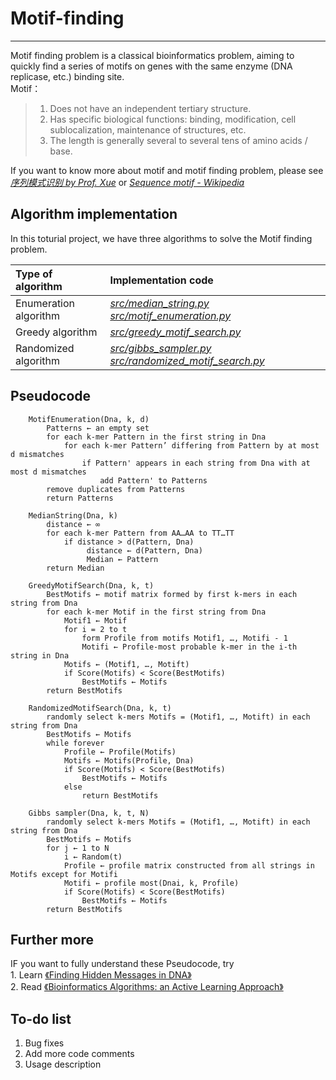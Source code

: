# Motif-finding
---

Motif finding problem is a classical bioinformatics problem, aiming to quickly find a series of motifs on genes with the same enzyme (DNA replicase, etc.) binding site.  
Motif：  
> 1. Does not have an independent tertiary structure.  
> 2. Has specific biological functions: binding, modification, cell sublocalization, maintenance of structures, etc.  
> 3. The length is generally several to several tens of amino acids / base.      


If you want to know more about motif and motif finding problem, please see [*序列模式识别 by Prof. Xue*](http://xue.biocuckoo.org/course.html 'Chinese') or [*Sequence motif - Wikipedia*](https://en.wikipedia.org/wiki/Sequence_motif 'English')   

## Algorithm implementation  

In this toturial project, we have three algorithms to solve the Motif finding problem.  


| Type of algorithm  | Implementation code  |  
| :------- | :---------- |  
| Enumeration algorithm | [*src/median_string.py*](https://github.com/ChongHui-007/Motif-finding/blob/master/src/median_string.py 'view median_string.py') [*src/motif_enumeration.py*](https://github.com/ChongHui-007/Motif-finding/blob/master/src/motif_enumeration.py 'view motif_enumeration.py') |  
| Greedy algorithm | [*src/greedy_motif_search.py*](https://github.com/ChongHui-007/Motif-finding/blob/master/src/greedy_motif_search.py 'view greedy_motif_search.py') |  
| Randomized algorithm | [*src/gibbs_sampler.py*](https://github.com/ChongHui-007/Motif-finding/blob/master/src/gibbs_sampler.py 'view gibbs_sampler.py') [*src/randomized_motif_search.py*](https://github.com/ChongHui-007/Motif-finding/blob/master/src/randomized_motif_search.py 'view randomized_motif_search.py') |    

## Pseudocode

```
    MotifEnumeration(Dna, k, d)
        Patterns ← an empty set
        for each k-mer Pattern in the first string in Dna
            for each k-mer Pattern’ differing from Pattern by at most d mismatches
                if Pattern' appears in each string from Dna with at most d mismatches
                    add Pattern' to Patterns
        remove duplicates from Patterns
        return Patterns
```

```
    MedianString(Dna, k)
        distance ← ∞
        for each k-mer Pattern from AA…AA to TT…TT
            if distance > d(Pattern, Dna)
                 distance ← d(Pattern, Dna)
                 Median ← Pattern
        return Median
```
```
    GreedyMotifSearch(Dna, k, t)
        BestMotifs ← motif matrix formed by first k-mers in each string from Dna
        for each k-mer Motif in the first string from Dna
            Motif1 ← Motif
            for i = 2 to t
                form Profile from motifs Motif1, …, Motifi - 1
                Motifi ← Profile-most probable k-mer in the i-th string in Dna
            Motifs ← (Motif1, …, Motift)
            if Score(Motifs) < Score(BestMotifs)
                BestMotifs ← Motifs
        return BestMotifs
```
```
    RandomizedMotifSearch(Dna, k, t)
        randomly select k-mers Motifs = (Motif1, …, Motift) in each string from Dna
        BestMotifs ← Motifs
        while forever
            Profile ← Profile(Motifs)
            Motifs ← Motifs(Profile, Dna)
            if Score(Motifs) < Score(BestMotifs)
                BestMotifs ← Motifs
            else
                return BestMotifs
```
```
    Gibbs sampler(Dna, k, t, N)
        randomly select k-mers Motifs = (Motif1, …, Motift) in each string from Dna
        BestMotifs ← Motifs
        for j ← 1 to N
            i ← Random(t)
            Profile ← profile matrix constructed from all strings in Motifs except for Motifi
            Motifi ← profile most(Dnai, k, Profile)
            if Score(Motifs) < Score(BestMotifs)
                BestMotifs ← Motifs
        return BestMotifs
```
## Further more   

IF you want to fully understand these Pseudocode, try  
    1. Learn [《Finding Hidden Messages in DNA》](https://www.coursera.org/learn/dna-analysis/home/welcome)      
    2. Read [《Bioinformatics Algorithms: an Active Learning Approach》](http://bioinformaticsalgorithms.com/index.htm)  
## To-do list
1. Bug fixes
2. Add more code comments
3. Usage description
